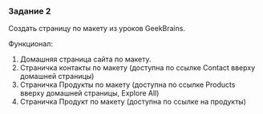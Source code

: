 ### Задание 2 

Создать страницу по макету из уроков  GeekBrains.

Функционал:
1. Домашняя страница сайта по макету.
2. Страничка контакты по макету (доступна по ссылке Contact вверху домашней страницы)
3. Страничка Продукты по макету (доступна по ссылке Products вверху домашней страницы, Explore All)
4. Страничка Продукт по макету (доступна по ссылке на продукты)
